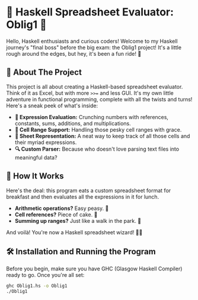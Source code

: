 # 🚀 Haskell Spreadsheet Evaluator: Oblig1 🚀

Hello, Haskell enthusiasts and curious coders! Welcome to my Haskell journey's "final boss" before the big exam: the Oblig1 project! It's a little rough around the edges, but hey, it's been a fun ride! 🎢

## 🌟 About The Project

This project is all about creating a Haskell-based spreadsheet evaluator. Think of it as Excel, but with more `>>=` and less GUI. It's my own little adventure in functional programming, complete with all the twists and turns! Here's a sneak peek of what's inside:

- **🔢 Expression Evaluation:** Crunching numbers with references, constants, sums, additions, and multiplications.
- **📐 Cell Range Support:** Handling those pesky cell ranges with grace.
- **📝 Sheet Representation:** A neat way to keep track of all those cells and their myriad expressions.
- **🔍 Custom Parser:** Because who doesn't love parsing text files into meaningful data?

## 🚀 How It Works

Here's the deal: this program eats a custom spreadsheet format for breakfast and then evaluates all the expressions in it for lunch. 

- **Arithmetic operations?** Easy peasy. 🍋
- **Cell references?** Piece of cake. 🍰
- **Summing up ranges?** Just like a walk in the park. 🌳

And voilà! You're now a Haskell spreadsheet wizard! 🧙‍♂️

## 🛠 Installation and Running the Program

Before you begin, make sure you have GHC (Glasgow Haskell Compiler) ready to go. Once you're all set:

```bash
ghc Oblig1.hs -o Oblig1
./Oblig1
